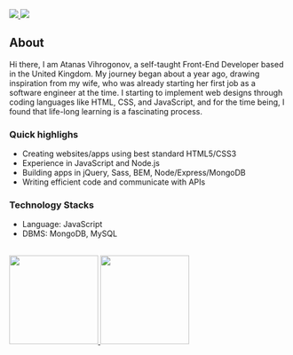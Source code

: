 <a href="https://github.com/AtanasVihrogonov">
   <img src="https://komarev.com/ghpvc/?username=AtanasVihrogonov">
</a>
<img src="https://visitor-badge.glitch.me/badge?page_id=AtanasVihrogonov"/>

## About
Hi there, I am Atanas Vihrogonov, a self-taught Front-End Developer based in the United Kingdom. 
My journey began about a year ago, drawing inspiration from my wife, who was already starting her first job as a software engineer at the time.
I starting to implement web designs through coding languages like HTML, CSS, and JavaScript, and for the time being, I found that life-long learning is a fascinating process.

### Quick highlighs

* Creating websites/apps using best standard HTML5/CSS3
* Experience in JavaScript and Node.js
* Building apps in jQuery, Sass, BEM, Node/Express/MongoDB
* Writing efficient code and communicate with APIs

### Technology Stacks 

* Language: JavaScript 
* DBMS: MongoDB, MySQL 

<br>

<a href="https://github.com/AtanasVihrogonov">
  <img height="160em" src="https://github-readme-stats.vercel.app/api?username=AtanasVihrogonov&show_icons=true&title_color=c1c7cb&icon_color=cfd3d6&text_color=374140&bg_color=e9ebec" />
  <img height="160em" src="https://github-readme-stats.vercel.app/api/top-langs/?username=AtanasVihrogonov&layout=compact&title_color=c1c7cb&icon_color=cfd3d6&text_color=374140&bg_color=e9ebec" />
</a>







 







